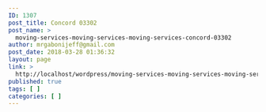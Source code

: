 ```yaml
---
ID: 1307
post_title: Concord 03302
post_name: >
  moving-services-moving-services-moving-services-concord-03302
author: mrgabonijeff@gmail.com
post_date: 2018-03-28 01:36:32
layout: page
link: >
  http://localhost/wordpress/moving-services-moving-services-moving-services-concord-03302/
published: true
tags: [ ]
categories: [ ]
---
```

